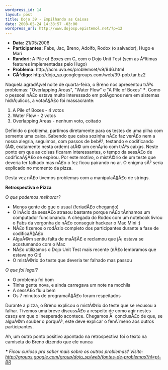 ```yaml
--- 
wordpress_id: 14
layout: post
title: Dojo 39 - Empilhando as Caixas
date: 2008-05-24 14:38:57 -03:00
wordpress_url: http://www.dojosp.epistemol.net/?p=12
---
```

<ul>
	<li><strong>Data:</strong> 21/05/2008</li>
	<li><strong>Participantes:</strong> Fabs, Jac, Breno, Adolfo, Rodox (o salvador), Hugo e Mari</li>
	<li><strong>Randori:</strong> A Pile of Boxes em C, com o Dojo Unit Test (sem as Ãºltimas features implementadas pelo Hugo)</li>
	<li><strong>Problema:</strong> http://acm.uva.es/problemset/v9/946.html</li>
	<li><strong>CÃ³digo:</strong> http://dojo_sp.googlegroups.com/web/39-pob.tar.bz2</li>
</ul>
Naquela agradÃ¡vel noite de quarta-feira, o Breno nos apresentou trÃªs problemas: "Overlapping Areas", "Water Flow" e "A Pile of Boxes" <strong>*</strong>. Como o pessoal nÃ£o estava muito interessado em polÃ­gonos nem em sistemas hidrÃ¡ulicos, a votaÃ§Ã£o foi massacrante:
<ol>
	<li>A Pile of Boxes - 4 votos</li>
	<li>Water Flow - 2 votos</li>
	<li>Overlapping Areas - nenhum voto, coitado</li>
</ol>
Definido o problema, partimos diretamente para os testes de uma pilha com somente uma caixa. Sabendo que caixa sozinha nÃ£o faz verÃ£o nem a nossa alegria, seguimos, com passos de bebÃª, testando e codificando (Ã©, exatamente nesta ordem) atÃ© um cenÃ¡rio com trÃªs caixas. Neste ponto em que as coisas ficaram interessantes, o tempo da sessÃ£o de codificaÃ§Ã£o se expirou. Por este motivo, o mistÃ©rio de um teste que deveria ter falhado mas nÃ£o o fez ficou pairando no ar. O enigma sÃ³ seria explicado no momento da pizza.

Desta vez nÃ£o tivemos problemas com a manipulaÃ§Ã£o de strings.

<strong>Retrospectiva e Pizza
</strong>

<em>O que podemos melhorar?</em>
<ul>
	<li>Menos gente do que o usual (feriadÃ£o chegando)</li>
	<li>O inÃ­cio da sessÃ£o atrasou bastante porque nÃ£o tÃ­nhamos um computador funcionando. A chegada do Rodox com um notebook livrou o Fabs da vergonha de nÃ£o conseguir hackear o Mac Mini :)</li>
	<li>NÃ£o fizemos o rodÃ­zio completo dos participantes durante a fase de codificaÃ§Ã£o</li>
	<li>AlguÃ©m sentiu falta de maÃ§Ã£ e reclamou que jÃ¡ estava se acostumando com o Mac</li>
	<li>NÃ£o utilizamos o Dojo Unit Test mais recente (nÃ£o lembramos que estava no Git)</li>
	<li>O mistÃ©rio do teste que deveria ter falhado mas passou</li>
</ul>
<em>O que foi legal?</em>
<ul>
	<li>O problema foi bom</li>
	<li>Tinha gente nova, e ainda carregava um note na mochila</li>
	<li>A sessÃ£o fluiu bem</li>
	<li>Os 7 minutos de programaÃ§Ã£o foram respeitados</li>
</ul>
Durante a pizza, o Breno explicou o mistÃ©rio do teste que se recusou a falhar. Tivemos uma breve discussÃ£o a respeito de como agir nestes casos em que o inesperado acontece. Chegamos Ã  conclusÃ£o de que, se alguÃ©m souber o porquÃª, este deve explicar o fenÃ´meno aos outros participantes.

Ah, um outro ponto positivo apontado na retrospectiva foi o texto na camiseta do Breno dizendo que ele nunca

<em><strong>*</strong> Ficou curioso pra saber mais sobre os outros problemas? Visite: http://groups.google.com/group/dojo_sp/web/fontes-de-problemas?hl=pt-BR</em>
